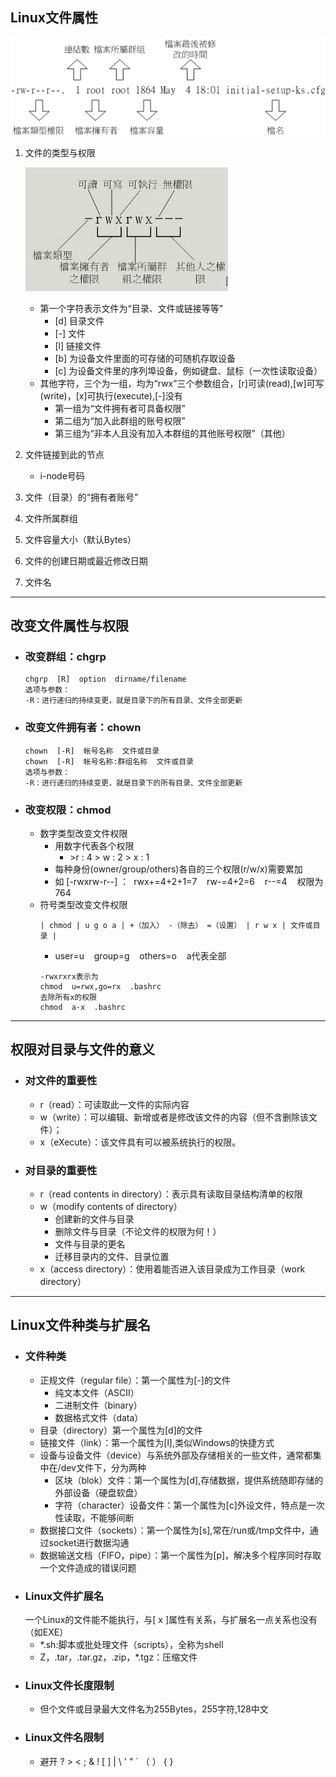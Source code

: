 ## Linux文件属性

![](../images/2023-03-14-19-20-21.png)

1. 文件的类型与权限

    ![](../images/2023-03-18-11-01-55.png)
   - 第一个字符表示文件为“目录、文件或链接等等”
     - [d] 目录文件
     - [-] 文件
     - [l] 链接文件
     - [b] 为设备文件里面的可存储的可随机存取设备
     - [c] 为设备文件里的序列埠设备，例如键盘、鼠标（一次性读取设备）
   - 其他字符，三个为一组，均为“rwx”三个参数组合，[r]可读(read),[w]可写(write)，[x]可执行(execute),[-]没有
     - 第一组为“文件拥有者可具备权限”
     - 第二组为“加入此群组的账号权限”
     - 第三组为“非本人且没有加入本群组的其他账号权限”（其他）
2. 文件链接到此的节点
   - i-node号码
3. 文件（目录）的“拥有者账号”
4. 文件所属群组
5. 文件容量大小（默认Bytes）
6. 文件的创建日期或最近修改日期
7. 文件名
---
## 改变文件属性与权限
- ### 改变群组：chgrp
  
    ``` 
    chgrp  [R]  option  dirname/filename
    选项与参数：
    -R：进行递归的持续变更，就是目录下的所有目录、文件全部更新
    ``` 
- ### 改变文件拥有者：chown
    ``` 
    chown  [-R]  帐号名称  文件或目录
    chown  [-R]  帐号名称:群组名称  文件或目录
    选项与参数：
    -R：进行递归的持续变更，就是目录下的所有目录、文件全部更新
    ``` 
- ### 改变权限：chmod
  - 数字类型改变文件权限
    - 用数字代表各个权限
      - \>r : 4 > w : 2 > x : 1
    - 每种身份(owner/group/others)各自的三个权限(r/w/x)需要累加
    - 如 [-rwxrw-r--] ：&nbsp; rwx+=4+2+1=7 &nbsp;&nbsp; rw-=4+2=6 &nbsp;&nbsp; r--=4 &nbsp;&nbsp; 权限为764
  - 符号类型改变文件权限
    ```
    | chmod | u g o a | +（加入） -（除去） =（设置） | r w x | 文件或目录 |
    ```
    - user=u &nbsp;&nbsp; group=g &nbsp;&nbsp; others=o &nbsp;&nbsp; a代表全部<p></p>
    ```
    -rwxrxrx表示为
    chmod  u=rwx,go=rx  .bashrc
    去除所有x的权限
    chmod  a-x  .bashrc
    ```
---
## 权限对目录与文件的意义
- ### 对文件的重要性
  - r（read）：可读取此一文件的实际内容
  - w（write）：可以编辑、新增或者是修改该文件的内容（但不含删除该文件）；
  - x（eXecute）：该文件具有可以被系统执行的权限。
- ### 对目录的重要性
  - r（read contents in directory）：表示具有读取目录结构清单的权限
  - w（modify contents of directory）
    - 创建新的文件与目录
    - 删除文件与目录（不论文件的权限为何！）
    - 文件与目录的更名
    - 迁移目录内的文件、目录位置
  - x（access directory）：使用着能否进入该目录成为工作目录（work directory）
---
## Linux文件种类与扩展名
- ### 文件种类
  - 正规文件（regular file）：第一个属性为[-]的文件
    - 纯文本文件（ASCII）
    - 二进制文件（binary）
    - 数据格式文件（data）
  - 目录（directory）第一个属性为[d]的文件
  - 链接文件（link）：第一个属性为[l],类似Windows的快捷方式
  - 设备与设备文件（device）与系统外部及存储相关的一些文件，通常都集中在/dev文件下，分为两种
    - 区块（blok）文件：第一个属性为[d],存储数据，提供系统随即存储的外部设备（硬盘软盘）
    - 字符（character）设备文件：第一个属性为[c]外设文件，特点是一次性读取，不能够间断
  - 数据接口文件（sockets）：第一个属性为[s],常在/run或/tmp文件中，通过socket进行数据沟通
  - 数据输送文档（FIFO，pipe）：第一个属性为[p]，解决多个程序同时存取一个文件造成的错误问题
- ### Linux文件扩展名
  一个Linux的文件能不能执行，与[ x ]属性有关系，与扩展名一点关系也没有（如EXE）
    - *.sh:脚本或批处理文件（scripts），全称为shell
    - Z，.tar，.tar.gz，.zip，*.tgz：压缩文件
- ### Linux文件长度限制
  - 但个文件或目录最大文件名为255Bytes，255字符,128中文
- ### Linux文件名限制
  - 避开 ? > < ; & ! [ ] | \ ' " ` （ ） { }